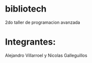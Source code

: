 # bibliotech
2do taller de programacion avanzada

# Integrantes:
Alejandro Villarroel y
Nicolas Galleguillos
